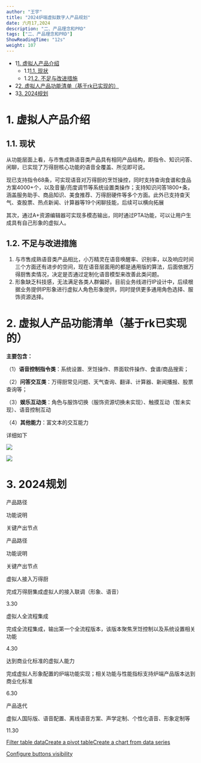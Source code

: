```yaml
---
author: "王宇"
title: "2024炉端虚拟数字人产品规划"
date: 六月17,2024
description: "二、产品理念和PRD"
tags: ["二、产品理念和PRD"]
ShowReadingTime: "12s"
weight: 107
---
```

*   1[1\. 虚拟人产品介绍](#id-2024炉端虚拟数字人产品规划-虚拟人产品介绍)
    *   1.1[1.1. 现状](#id-2024炉端虚拟数字人产品规划-现状)
    *   1.2[1.2. 不足与改进措施](#id-2024炉端虚拟数字人产品规划-不足与改进措施)
*   2[2\. 虚拟人产品功能清单（基于rk已实现的）](#id-2024炉端虚拟数字人产品规划-虚拟人产品功能清单（基于rk已实现的）)
*   3[3\. 2024规划](#id-2024炉端虚拟数字人产品规划-2024规划)

1\. 虚拟人产品介绍
===========

1.1. 现状
-------

从功能层面上看，与市售成熟语音类产品具有相同产品结构，即指令、知识问答、闲聊，已实现了万得厨核心功能的语音全覆盖、所见即可说。

现已支持指令68条，可实现语音对万得厨的烹饪操控，同时支持查询食谱和食品方案4000+个，以及音量/亮度调节等系统设置类操作；支持知识问答1800+条，涵盖服务助手、商品知识、美食推荐、万得厨硬件等多个方面。此外已支持查天气、查股票、热点新闻、计算器等19个闲聊技能，后续可以横向拓展

其次，通过A+资源编辑器可实现多模态输出，同时通过PTA功能，可以让用户生成具有自己形象的虚拟人。

1.2. 不足与改进措施
------------

1.  与市售成熟语音类产品相比，小万精灵在语音唤醒率、识别率，以及响应时间三个方面还有进步的空间，现在语音层面用的都是通用版的算法，后面依据万得厨售卖情况，决定是否通过定制化语音模型来改善此类问题。
2.  形象缺乏科技感，无法满足各类人群偏好。目前业务线进行IP设计中，后续根据业务提供IP形象进行虚拟人角色形象提供，同时提供更多通用角色选择、服饰资源选择。

2\. 虚拟人产品功能清单（基于rk已实现的）
=======================

**主要包含：**

（1）**语音控制指令类**：系统设置、烹饪操作、界面软件操作、食谱/商品搜索；

（2）**问答交互类**：万得厨常见问题、天气查询、翻译、计算器、新闻播报、股票查询等；

（3）**娱乐互动类**：角色与服饰切换（服饰资源切换未实现）、触摸互动（暂未实现）、语音控制互动

（4）**其他能力**：富文本的交互能力

详细如下

![](/download/attachments/114684332/image2024-1-18_10-22-24.png?version=1&modificationDate=1705544544408&api=v2)

![](/download/attachments/114684332/image2024-1-18_10-23-10.png?version=1&modificationDate=1705544590340&api=v2)

3\. 2024规划
==========

产品路径

功能说明

关键产出节点

产品路径

功能说明

关键产出节点

虚拟人接入万得厨

完成万得厨集成虚拟人的接入联调（形象、语音）

3.30

虚拟人全流程集成

完成全流程集成，输出第一个全流程版本，该版本聚焦烹饪控制以及系统设置相关功能

4.30

达到商业化标准的虚拟人能力

完成虚拟人形象配置的炉端功能实现；相关功能与性能指标支持炉端产品版本达到商业化标准

6.30

产品迭代

虚拟人国际版、语音配置、离线语音方案、声学定制、个性化语音、形象定制等

11.30

[Filter table data](#)[Create a pivot table](#)[Create a chart from data series](#)

[Configure buttons visibility](/users/tfac-settings.action)